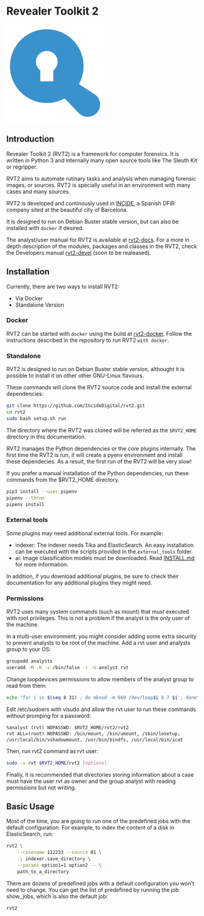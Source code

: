 # Revealer Toolkit 2

![](docs/data/rvt2_logo.png)

## Introduction

Revealer Toolkit 2 (RVT2) is a framework for computer forensics. It is written in Python 3 and internally many open source tools like The Sleuth Kit or regripper.

RVT2 aims to automate rutinary tasks and analysis when managing forensic images, or sources. RVT2 is specially useful in an environment with many cases and many sources.

RVT2 is developed and continously used in [INCIDE](https://www.incide.es/), a Spanish DFIR company sited at the beautiful city of Barcelona.

It is designed to run on Debian Buster stable version, but can also be installed with `docker` if desired.

The analyst/user manual for RVT2 is available at [rvt2-docs](https://incidedigital.github.io/rvt2-docs). For a more in depth description of the modules, packages and classes in the RVT2, check the Developers manual [rvt2-devel](https://incidedigital.github.io/rvt2) (soon to be realeased).

## Installation

Currently, there are two ways to install RVT2:
  * Via Docker
  * Standalone Version

### Docker

RVT2 can be started with `docker` using the build at [rvt2-docker](https://github.com/IncideDigital/rvt2-docker). Follow the instructions described in the repository to run RVT2 `with docker`.

### Standalone

RVT2 is designed to run on Debian Buster stable version, althought it is possible to install it on other other GNU-Linux flavours.

These commands will clone the RVT2 source code and install the external dependencies:

```bash
git clone https://github.com/IncideDigital/rvt2.git
cd rvt2
sudo bash setup.sh run
```

The directory where the RVT2 was cloned will be referred as the `$RVT2_HOME` directory in this documentation.

RVT2 manages the Python dependencies or the core plugins internally. The first time the RVT2 is run, it will create a pyenv environment and install these dependecies. As a result, the first run of the RVT2 will be very slow!

If you prefer a manual installation of the Python dependencies, run these commands from the $RVT2_HOME directory.

```bash
pip3 install --user pipenv
pipenv --three
pipenv install
```

### External tools

Some plugins may need additional external tools. For example:

* indexer: The indexer needs Tika and ElasticSearch. An easy installation can be executed with the scripts provided in the `external_tools` folder.
* ai: Image classification models must be downloaded. Read [INSTALL.md](plugins/ai/INSTALL.ai) for more information.

In addition, if you download additional plugins, be sure to check their documentation for any additional plugins they might need.

### Permissions

RVT2 uses many system commands (such as mount) that must executed with root privileges. This is not a problem if the analyst is the only user of the machine.

In a multi-user environment, you might consider adding some extra security to prevent analysts to be root of the machine. Add a rvt user and analysts group to your OS:

```bash
groupadd analysts
useradd -M -N -s /bin/false -r -G analyst rvt
```

Change loopdevices permissions to allow members of the analyst group to read from them:

```bash
echo "for i in $(seq 8 31) ; do mknod -m 660 /dev/loop$i b 7 $i ; done\nchgrp analysts /dev/loop*" > /etc/rc.local
```

Edit /etc/sudoers with visudo and allow the rvt user to run these commands without promping for a password:

```
%analyst (rvt) NOPASSWD: $RVT2_HOME/rvt2/rvt2
rvt ALL=(root) NOPASSWD: /bin/mount, /bin/umount, /sbin/losetup, /usr/local/bin/vshadowmount, /usr/bin/bindfs, /usr/local/bin/icat
```

Then, run rvt2 command as rvt user:

```bash
sudo -u rvt $RVT2_HOME/rvt2 [options]
```

Finally, it is recommended that directories storing information about a case must have the user rvt as owner and the group analyst with reading permissions but not writing.

## Basic Usage

Most of the time, you are going to run one of the predefined jobs with the default configuration. For example, to index the content of a disk in ElasticSearch, run:

```bash
rvt2 \
    --casename 112233 --source 01 \
    -j indexer.save_directory \
    --params option1=1 option2 -- \
    path_to_a_directory
```

There are dozens of predefined jobs with a default configuration you won't need to change. You can get the list of predefined by running the job show_jobs, which is also the default job:

```bash
rvt2
```
